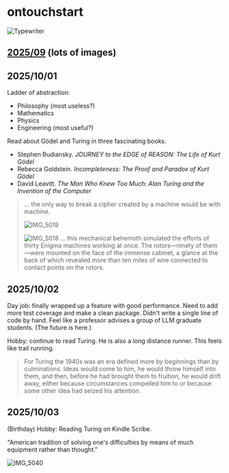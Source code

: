 # ontouchstart

![Typewriter](https://github.com/user-attachments/assets/f287a97e-ee42-49db-b7d8-941190190079)

## [2025/09](2025/09) (lots of images)

## 2025/10/01

Ladder of abstraction: 
- Philosophy (most useless?)
- Mathematics
- Physics
- Engineering (most useful?)

Read about Gödel and  Turing in three fascinating books.

- Stephen Budiansky. _JOURNEY to the EDGE of REASON: The Life of Kurt Gödel_
- Rebecca Goldstein. _Incompleteness: The Proof and Paradox of Kurt Gödel_
- David Leavitt. _The Man Who Knew Too Much: Alan Turing and the Invention of the Computer_

> ... the only way to break a cipher created by a machine would be with machine.
> 
> ![IMG_5019](https://github.com/user-attachments/assets/14484940-5df0-4a08-b248-6ec56a5e7a41)
>
> ![IMG_5018](https://github.com/user-attachments/assets/84fea7c4-bbf4-437d-b25c-00e9ede57df0)
> ... this mechanical behemoth simulated the efforts of thirty Enigma machines working at once. The rotors—ninety of them—were mounted on the face of the immense cabinet, a glance at the back of which revealed more than ten miles of wire connected to contact points on the rotors.

## 2025/10/02

Day job: finally wrapped up a feature with good performance. Need to add more test coverage and make a clean package. Didn't write a single line of code by hand. Feel like a professor advises a group of LLM graduate students. (The future is here.)

Hobby: continue to read Turing. He is also a long distance runner. This feels like trail running. 

> For Turing the 1940s was an era defined more by beginnings than by culminations. Ideas would come to him, he would throw himself into them, and then, before he had brought them to fruition, he would drift away, either because circumstances compelled him to or because some other idea had seized his attention.

## 2025/10/03

(Birthday) Hobby: Reading Turing on Kindle Scribe.

"American tradition of solving one's difficulties by means of much equipment rather than thought."

![IMG_5040](https://github.com/user-attachments/assets/d2626145-0f68-489c-a81f-6ed716997bf1)

